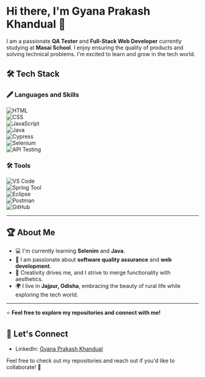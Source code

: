 # Hi there, I'm Gyana Prakash Khandual 👋

I am a passionate **QA Tester** and **Full-Stack Web Developer** currently studying at **Masai School**. I enjoy ensuring the quality of products and solving technical problems. I'm excited to learn and grow in the tech world.


## 🛠️ Tech Stack  

### 🖋️ **Languages and Skills**  
![HTML](https://img.shields.io/badge/-HTML-E34F26?logo=html5&logoColor=white&style=flat-square)  
![CSS](https://img.shields.io/badge/-CSS-1572B6?logo=css3&logoColor=white&style=flat-square)  
![JavaScript](https://img.shields.io/badge/-JavaScript-F7DF1E?logo=javascript&logoColor=black&style=flat-square)  
![Java](https://img.shields.io/badge/-Java-007396?logo=java&logoColor=white&style=flat-square)  
![Cypress](https://img.shields.io/badge/-Cypress-17202C?logo=cypress&logoColor=white&style=flat-square)  
![Selenium](https://img.shields.io/badge/-Selenium-43B02A?logo=selenium&logoColor=white&style=flat-square)  
![API Testing](https://img.shields.io/badge/-API%20Testing-6DB33F?logo=swagger&logoColor=white&style=flat-square)  

### 🛠️ **Tools**  
![VS Code](https://img.shields.io/badge/-VS%20Code-007ACC?logo=visualstudiocode&logoColor=white&style=flat-square)  
![Spring Tool](https://img.shields.io/badge/-Spring%20Tool-6DB33F?logo=spring&logoColor=white&style=flat-square)  
![Eclipse](https://img.shields.io/badge/-Eclipse-2C2255?logo=eclipse&logoColor=white&style=flat-square)  
![Postman](https://img.shields.io/badge/-Postman-FF6C37?logo=postman&logoColor=white&style=flat-square)  
![GitHub](https://img.shields.io/badge/-GitHub-181717?logo=github&logoColor=white&style=flat-square)  

---

## 🏆 About Me  

- 💻 I'm currently learning **Selenim** and **Java**.  
- 🌱 I am passionate about **software quality assurance** and **web development**.  
- 🎨 Creativity drives me, and I strive to merge functionality with aesthetics.  
- 🌍 I live in **Jajpur, Odisha**, embracing the beauty of rural life while exploring the tech world.  

---


⭐️ **Feel free to explore my repositories and connect with me!**  



## 📣 Let's Connect
- LinkedIn: [Gyana Prakash Khandual](https://www.linkedin.com/in/gyana-prakash-khandual-79b205332/)


Feel free to check out my repositories and reach out if you'd like to collaborate! 🔧

